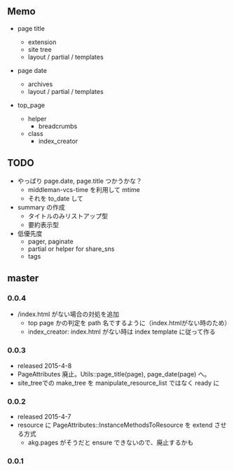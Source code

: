 ## Memo

* page title
  - extension
  - site tree
  - layout / partial / templates
* page date
  - archives
  - layout / partial / templates  
  
* top_page
  * helper
    * breadcrumbs
  * class
    * index_creator

## TODO

* やっぱり page.date, page.title つかうかな？
  * middleman-vcs-time を利用して mtime
  * それを to_date して 
* summary の作成
  * タイトルのみリストアップ型
  * 要約表示型
* 低優先度
  * pager, paginate
  * partial or helper for share_sns
  * tags

## master

### 0.0.4

* /index.html がない場合の対処を追加
  * top page かの判定を path 名でするように（index.htmlがない時のため）
  * index_creator: index.html がない時は index template に従って作る


### 0.0.3

* released 2015-4-8
* PageAttributes 廃止。Utils::page_title(page), page_date(page) へ。
* site_treeでの make_tree を manipulate_resource_list ではなく ready に


### 0.0.2

* released 2015-4-7
* resource に PageAttributes::InstanceMethodsToResource を extend させる方式
  * akg.pages がそうだと ensure できないので、廃止するかも
  
### 0.0.1

